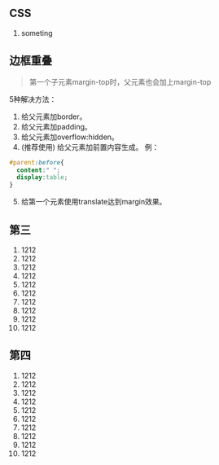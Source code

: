 ## CSS

1. someting

## 边框重叠
> 第一个子元素margin-top时，父元素也会加上margin-top

5种解决方法：  

1. 给父元素加border。
2. 给父元素加padding。
3. 给父元素加overflow:hidden。
4. (推荐使用) 给父元素加前置内容生成。
例： 
```css
#parent:before{
  content:" ";
  display:table;
}
```
5. 给第一个元素使用translate达到margin效果。  

## 第三

1. 1212
2. 1212
3. 1212
4. 1212
5. 1212
6. 1212
7. 1212
8. 1212
9. 1212
10. 1212

## 第四

1. 1212
2. 1212
3. 1212
4. 1212
5. 1212
6. 1212
7. 1212
8. 1212
9. 1212
10. 1212